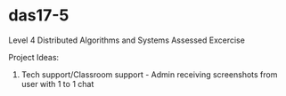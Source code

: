 # das17-5
Level 4 Distributed Algorithms and Systems Assessed Excercise

Project Ideas:
1. Tech support/Classroom support - Admin receiving screenshots from user with 1 to 1 chat
